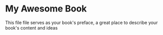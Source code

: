 # My Awesome Book

This file file serves as your book's preface, a great place to describe your book's content and ideas

